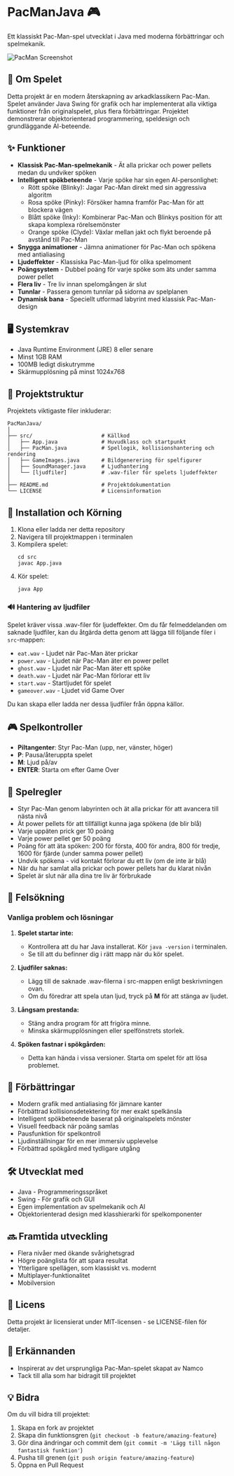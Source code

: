 # PacManJava 🎮

Ett klassiskt Pac-Man-spel utvecklat i Java med moderna förbättringar och spelmekanik.

![PacMan Screenshot](pacman_screenshot.jpg)

## 📖 Om Spelet

Detta projekt är en modern återskapning av arkadklassikern Pac-Man. Spelet använder Java Swing för grafik och har implementerat alla viktiga funktioner från originalspelet, plus flera förbättringar. Projektet demonstrerar objektorienterad programmering, speldesign och grundläggande AI-beteende.

## ✨ Funktioner

- **Klassisk Pac-Man-spelmekanik** - Ät alla prickar och power pellets medan du undviker spöken
- **Intelligent spökbeteende** - Varje spöke har sin egen AI-personlighet:
  - Rött spöke (Blinky): Jagar Pac-Man direkt med sin aggressiva algoritm
  - Rosa spöke (Pinky): Försöker hamna framför Pac-Man för att blockera vägen
  - Blått spöke (Inky): Kombinerar Pac-Man och Blinkys position för att skapa komplexa rörelsemönster
  - Orange spöke (Clyde): Växlar mellan jakt och flykt beroende på avstånd till Pac-Man
- **Snygga animationer** - Jämna animationer för Pac-Man och spökena med antialiasing
- **Ljudeffekter** - Klassiska Pac-Man-ljud för olika spelmoment
- **Poängsystem** - Dubbel poäng för varje spöke som äts under samma power pellet
- **Flera liv** - Tre liv innan spelomgången är slut
- **Tunnlar** - Passera genom tunnlar på sidorna av spelplanen
- **Dynamisk bana** - Speciellt utformad labyrint med klassisk Pac-Man-design

## 🖥️ Systemkrav

- Java Runtime Environment (JRE) 8 eller senare
- Minst 1GB RAM
- 100MB ledigt diskutrymme
- Skärmupplösning på minst 1024x768

## 📁 Projektstruktur

Projektets viktigaste filer inkluderar:

```
PacManJava/
│
├── src/                      # Källkod
│   ├── App.java              # Huvudklass och startpunkt
│   ├── PacMan.java           # Spellogik, kollisionshantering och rendering
│   ├── GameImages.java       # Bildgenerering för spelfigurer
│   ├── SoundManager.java     # Ljudhantering
│   └── [ljudfiler]           # .wav-filer för spelets ljudeffekter
│
├── README.md                 # Projektdokumentation
└── LICENSE                   # Licensinformation
```

## 🚀 Installation och Körning

1. Klona eller ladda ner detta repository
2. Navigera till projektmappen i terminalen
3. Kompilera spelet:
   ```
   cd src
   javac App.java
   ```
4. Kör spelet:
   ```
   java App
   ```

### 🔊 Hantering av ljudfiler

Spelet kräver vissa .wav-filer för ljudeffekter. Om du får felmeddelanden om saknade ljudfiler, kan du åtgärda detta genom att lägga till följande filer i `src`-mappen:

- `eat.wav` - Ljudet när Pac-Man äter prickar
- `power.wav` - Ljudet när Pac-Man äter en power pellet
- `ghost.wav` - Ljudet när Pac-Man äter ett spöke
- `death.wav` - Ljudet när Pac-Man förlorar ett liv
- `start.wav` - Startljudet för spelet
- `gameover.wav` - Ljudet vid Game Over

Du kan skapa eller ladda ner dessa ljudfiler från öppna källor.

## 🎮 Spelkontroller

- **Piltangenter**: Styr Pac-Man (upp, ner, vänster, höger)
- **P**: Pausa/återuppta spelet
- **M**: Ljud på/av
- **ENTER**: Starta om efter Game Over

## 📏 Spelregler

- Styr Pac-Man genom labyrinten och ät alla prickar för att avancera till nästa nivå
- Ät power pellets för att tillfälligt kunna jaga spökena (de blir blå)
- Varje uppäten prick ger 10 poäng
- Varje power pellet ger 50 poäng
- Poäng för att äta spöken: 200 för första, 400 för andra, 800 för tredje, 1600 för fjärde (under samma power pellet)
- Undvik spökena - vid kontakt förlorar du ett liv (om de inte är blå)
- När du har samlat alla prickar och power pellets har du klarat nivån
- Spelet är slut när alla dina tre liv är förbrukade

## 🔧 Felsökning

### Vanliga problem och lösningar

1. **Spelet startar inte:**
   - Kontrollera att du har Java installerat. Kör `java -version` i terminalen.
   - Se till att du befinner dig i rätt mapp när du kör spelet.

2. **Ljudfiler saknas:**
   - Lägg till de saknade .wav-filerna i src-mappen enligt beskrivningen ovan.
   - Om du föredrar att spela utan ljud, tryck på **M** för att stänga av ljudet.

3. **Långsam prestanda:**
   - Stäng andra program för att frigöra minne.
   - Minska skärmupplösningen eller spelfönstrets storlek.

4. **Spöken fastnar i spökgården:**
   - Detta kan hända i vissa versioner. Starta om spelet för att lösa problemet.

## 🔄 Förbättringar

- Modern grafik med antialiasing för jämnare kanter
- Förbättrad kollisionsdetektering för mer exakt spelkänsla
- Intelligent spökbeteende baserat på originalspelets mönster
- Visuell feedback när poäng samlas
- Pausfunktion för spelkontroll
- Ljudinställningar för en mer immersiv upplevelse
- Förbättrad spökgård med tydligare utgång

## 🛠️ Utvecklat med

- Java - Programmeringsspråket
- Swing - För grafik och GUI
- Egen implementation av spelmekanik och AI
- Objektorienterad design med klasshierarki för spelkomponenter

## 🔜 Framtida utveckling

- Flera nivåer med ökande svårighetsgrad
- Högre poänglista för att spara resultat
- Ytterligare spellägen, som klassiskt vs. modernt
- Multiplayer-funktionalitet
- Mobilversion

## 📝 Licens

Detta projekt är licensierat under MIT-licensen - se LICENSE-filen för detaljer.

## 👏 Erkännanden

- Inspirerat av det ursprungliga Pac-Man-spelet skapat av Namco
- Tack till alla som har bidragit till projektet

## 💡 Bidra

Om du vill bidra till projektet:

1. Skapa en fork av projektet
2. Skapa din funktionsgren (`git checkout -b feature/amazing-feature`)
3. Gör dina ändringar och commit dem (`git commit -m 'Lägg till någon fantastisk funktion'`)
4. Pusha till grenen (`git push origin feature/amazing-feature`)
5. Öppna en Pull Request
